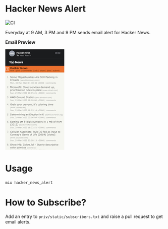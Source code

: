 # Hacker News Alert

![CI](https://github.com/vasuadari/hacker_news_alert/workflows/CI/badge.svg)

Everyday at 9 AM, 3 PM and 9 PM sends email alert for Hacker News.

**Email Preview**

![Hacker News Email](priv/static/email_preview.jpg)

# Usage

```
mix hacker_news_alert
```

# How to Subscribe?

Add an entry to `priv/static/subscribers.txt` and raise a pull request to get email alerts.
